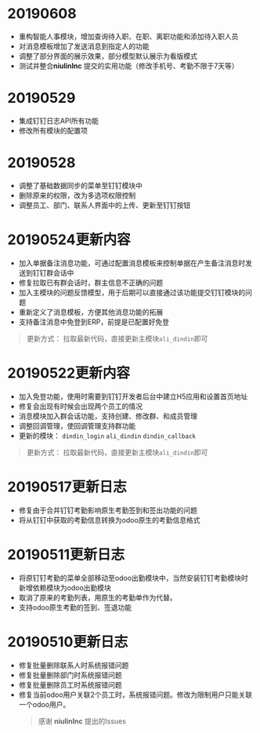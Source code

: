 
# 20190608
- 重构智能人事模块，增加查询待入职、在职、离职功能和添加待入职人员
- 对消息模板增加了发送消息到指定人的功能
- 调整了部分界面的展示效果，部分模型默认展示为看版模式
- 测试并整合**niulinlnc** 提交的实用功能（修改手机号、考勤不限于7天等）

# 20190529
- 集成钉钉日志API所有功能
- 修改所有模块的配置项

# 20190528
- 调整了基础数据同步的菜单至钉钉模块中
- 删除原来的权限，改为多选项权限控制
- 调整员工、部门、联系人界面中的上传、更新至钉钉按钮

# 20190524更新内容
- 加入单据备注消息功能，可通过配置消息模板来控制单据在产生备注消息时发送到钉钉群会话中
- 修复拉取已有群会话时，群主信息不正确的问题
- 加入主模块的问题反馈模型，用于后期可以直接通过该功能提交钉钉模块的问题
- 重新定义了消息模板，方便其他消息功能的拓展
- 支持备注消息中免登到ERP，前提是已配置好免登
> 更新方式： 拉取最新代码，直接更新主模块`ali_dindin`即可

# 20190522更新内容
- 加入免登功能，使用时需要到钉钉开发者后台中建立H5应用和设置首页地址
- 修复会出现有时候会出现两个员工的情况
- 消息模块加入群会话功能，支持创建、修改群、和成员管理
- 调整回调管理，使回调管理支持群功能
- 更新的模块： `dindin_login`  `ali_dindin`  `dindin_callback`
> 更新方式： 拉取最新代码，直接更新主模块`ali_dindin`即可

# 20190517更新日志
- 修复由于合并钉钉考勤影响原生考勤签到和签出功能的问题
- 将从钉钉中获取的考勤信息转换为odoo原生的考勤信息格式

# 20190511更新日志

- 将原钉钉考勤的菜单全部移动至odoo出勤模块中，当然安装钉钉考勤模块时新增依赖模块为odoo出勤模块
- 取消了原来的考勤列表，用原生的考勤单作为代替。
- 支持odoo原生考勤的签到、签退功能


# 20190510更新日志

- 修复批量删除联系人时系统报错问题
- 修复批量删除部门时系统报错问题
- 修复批量删除员工时系统报错问题
- 修复当前odoo用户关联2个员工时，系统报错问题。修改为限制用户只能关联一个odoo用户。
  > 感谢 **niulinlnc** 提出的Issues
